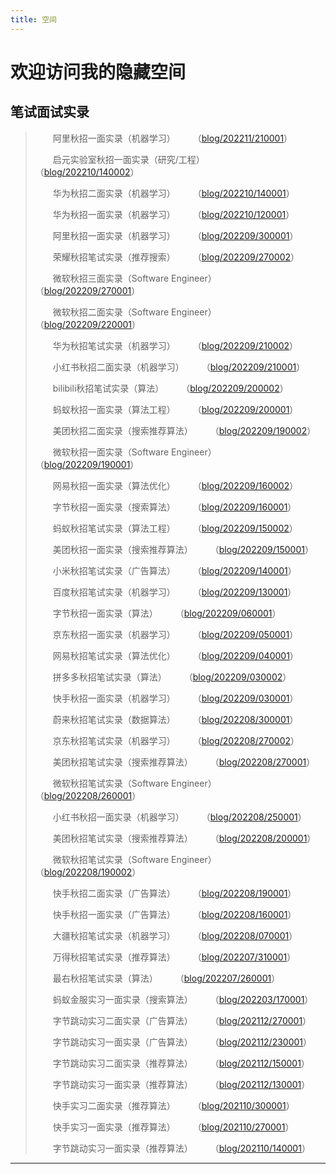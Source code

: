 ```yaml
---
title: 空间
---
```


# 欢迎访问我的隐藏空间

<script type="text/javascript" src="/include/head.js"></script>

## 笔试面试实录

> &emsp;&emsp;阿里秋招一面实录（机器学习）&emsp;&emsp;（<a href="https://www.dywan.xyz/zone/202211/210001">blog/202211/210001</a>）
> 
> &emsp;&emsp;启元实验室秋招一面实录（研究/工程）&emsp;&emsp;（<a href="https://www.dywan.xyz/zone/202210/140002">blog/202210/140002</a>）
> 
> &emsp;&emsp;华为秋招二面实录（机器学习）&emsp;&emsp;（<a href="https://www.dywan.xyz/zone/202210/140001">blog/202210/140001</a>）
> 
> &emsp;&emsp;华为秋招一面实录（机器学习）&emsp;&emsp;（<a href="https://www.dywan.xyz/zone/202210/120001">blog/202210/120001</a>）
> 
> &emsp;&emsp;阿里秋招一面实录（机器学习）&emsp;&emsp;（<a href="https://www.dywan.xyz/zone/202209/300001">blog/202209/300001</a>）
> 
> &emsp;&emsp;荣耀秋招笔试实录（推荐搜索）&emsp;&emsp;（<a href="https://www.dywan.xyz/zone/202209/270002">blog/202209/270002</a>）
> 
> &emsp;&emsp;微软秋招三面实录（Software Engineer）&emsp;&emsp;（<a href="https://www.dywan.xyz/zone/202209/270001">blog/202209/270001</a>）
> 
> &emsp;&emsp;微软秋招二面实录（Software Engineer）&emsp;&emsp;（<a href="https://www.dywan.xyz/zone/202209/220001">blog/202209/220001</a>）
> 
> &emsp;&emsp;华为秋招笔试实录（机器学习）&emsp;&emsp;（<a href="https://www.dywan.xyz/zone/202209/210002">blog/202209/210002</a>）
> 
> &emsp;&emsp;小红书秋招二面实录（机器学习）&emsp;&emsp;（<a href="https://www.dywan.xyz/zone/202209/210001">blog/202209/210001</a>）
> 
> &emsp;&emsp;bilibili秋招笔试实录（算法）&emsp;&emsp;（<a href="https://www.dywan.xyz/zone/202209/200002">blog/202209/200002</a>）
> 
> &emsp;&emsp;蚂蚁秋招一面实录（算法工程）&emsp;&emsp;（<a href="https://www.dywan.xyz/zone/202209/200001">blog/202209/200001</a>）
> 
> &emsp;&emsp;美团秋招二面实录（搜索推荐算法）&emsp;&emsp;（<a href="https://www.dywan.xyz/zone/202209/190002">blog/202209/190002</a>）
> 
> &emsp;&emsp;微软秋招一面实录（Software Engineer）&emsp;&emsp;（<a href="https://www.dywan.xyz/zone/202209/190001">blog/202209/190001</a>）
> 
> &emsp;&emsp;网易秋招一面实录（算法优化）&emsp;&emsp;（<a href="https://www.dywan.xyz/zone/202209/160002">blog/202209/160002</a>）
> 
> &emsp;&emsp;字节秋招一面实录（搜索算法）&emsp;&emsp;（<a href="https://www.dywan.xyz/zone/202209/160001">blog/202209/160001</a>）
> 
> &emsp;&emsp;蚂蚁秋招笔试实录（算法工程）&emsp;&emsp;（<a href="https://www.dywan.xyz/zone/202209/150002">blog/202209/150002</a>）
> 
> &emsp;&emsp;美团秋招一面实录（搜索推荐算法）&emsp;&emsp;（<a href="https://www.dywan.xyz/zone/202209/150001">blog/202209/150001</a>）
> 
> &emsp;&emsp;小米秋招笔试实录（广告算法）&emsp;&emsp;（<a href="https://www.dywan.xyz/zone/202209/140001">blog/202209/140001</a>）
> 
> &emsp;&emsp;百度秋招笔试实录（机器学习）&emsp;&emsp;（<a href="https://www.dywan.xyz/zone/202209/130001">blog/202209/130001</a>）
> 
> &emsp;&emsp;字节秋招一面实录（算法）&emsp;&emsp;（<a href="https://www.dywan.xyz/zone/202209/060001">blog/202209/060001</a>）
> 
> &emsp;&emsp;京东秋招一面实录（机器学习）&emsp;&emsp;（<a href="https://www.dywan.xyz/zone/202209/050001">blog/202209/050001</a>）
> 
> &emsp;&emsp;网易秋招笔试实录（算法优化）&emsp;&emsp;（<a href="https://www.dywan.xyz/zone/202209/040001">blog/202209/040001</a>）
> 
> &emsp;&emsp;拼多多秋招笔试实录（算法）&emsp;&emsp;（<a href="https://www.dywan.xyz/zone/202209/030002">blog/202209/030002</a>）
> 
> &emsp;&emsp;快手秋招一面实录（机器学习）&emsp;&emsp;（<a href="https://www.dywan.xyz/zone/202209/030001">blog/202209/030001</a>）
> 
> &emsp;&emsp;蔚来秋招笔试实录（数据算法）&emsp;&emsp;（<a href="https://www.dywan.xyz/zone/202208/300001">blog/202208/300001</a>）
> 
> &emsp;&emsp;京东秋招笔试实录（机器学习）&emsp;&emsp;（<a href="https://www.dywan.xyz/zone/202208/270002">blog/202208/270002</a>）
> 
> &emsp;&emsp;美团秋招笔试实录（搜索推荐算法）&emsp;&emsp;（<a href="https://www.dywan.xyz/zone/202208/270001">blog/202208/270001</a>）
> 
> &emsp;&emsp;微软秋招笔试实录（Software Engineer）&emsp;&emsp;（<a href="https://www.dywan.xyz/zone/202208/260001">blog/202208/260001</a>）
> 
> &emsp;&emsp;小红书秋招一面实录（机器学习）&emsp;&emsp;（<a href="https://www.dywan.xyz/zone/202208/250001">blog/202208/250001</a>）
> 
> &emsp;&emsp;美团秋招笔试实录（搜索推荐算法）&emsp;&emsp;（<a href="https://www.dywan.xyz/zone/202208/200001">blog/202208/200001</a>）
> 
> &emsp;&emsp;微软秋招笔试实录（Software Engineer）&emsp;&emsp;（<a href="https://www.dywan.xyz/zone/202208/190002">blog/202208/190002</a>）
> 
> &emsp;&emsp;快手秋招二面实录（广告算法）&emsp;&emsp;（<a href="https://www.dywan.xyz/zone/202208/190001">blog/202208/190001</a>）
> 
> &emsp;&emsp;快手秋招一面实录（广告算法）&emsp;&emsp;（<a href="https://www.dywan.xyz/zone/202208/160001">blog/202208/160001</a>）
> 
> &emsp;&emsp;大疆秋招笔试实录（机器学习）&emsp;&emsp;（<a href="https://www.dywan.xyz/zone/202208/070001">blog/202208/070001</a>）
> 
> &emsp;&emsp;万得秋招笔试实录（推荐算法）&emsp;&emsp;（<a href="https://www.dywan.xyz/zone/202207/310001">blog/202207/310001</a>）
> 
> &emsp;&emsp;最右秋招笔试实录（算法）&emsp;&emsp;（<a href="https://www.dywan.xyz/zone/202207/260001">blog/202207/260001</a>）
> 
> &emsp;&emsp;蚂蚁金服实习一面实录（搜索算法）&emsp;&emsp;（<a href="https://www.dywan.xyz/zone/202203/170001">blog/202203/170001</a>）
> 
> &emsp;&emsp;字节跳动实习二面实录（广告算法）&emsp;&emsp;（<a href="https://www.dywan.xyz/zone/202112/270001">blog/202112/270001</a>）
> 
> &emsp;&emsp;字节跳动实习一面实录（广告算法）&emsp;&emsp;（<a href="https://www.dywan.xyz/zone/202112/230001">blog/202112/230001</a>）
> 
> &emsp;&emsp;字节跳动实习二面实录（推荐算法）&emsp;&emsp;（<a href="https://www.dywan.xyz/zone/202112/150001">blog/202112/150001</a>）
> 
> &emsp;&emsp;字节跳动实习一面实录（推荐算法）&emsp;&emsp;（<a href="https://www.dywan.xyz/zone/202112/130001">blog/202112/130001</a>）
> 
> &emsp;&emsp;快手实习二面实录（推荐算法）&emsp;&emsp;（<a href="https://www.dywan.xyz/zone/202110/300001">blog/202110/300001</a>）
> 
> &emsp;&emsp;快手实习一面实录（推荐算法）&emsp;&emsp;（<a href="https://www.dywan.xyz/zone/202110/270001">blog/202110/270001</a>）
> 
> &emsp;&emsp;字节跳动实习一面实录（推荐算法）&emsp;&emsp;（<a href="https://www.dywan.xyz/zone/202110/140001">blog/202110/140001</a>）

---

<script type="text/javascript" src="/include/tail.js"></script>
